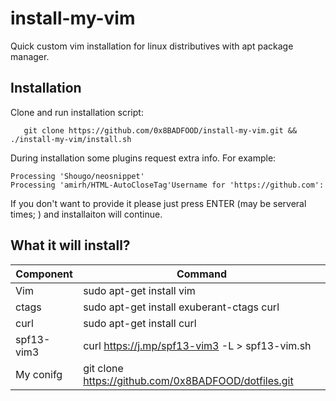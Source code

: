 # install-my-vim

Quick custom vim installation for linux distributives with apt package manager.

## Installation

Clone and run installation script:


       git clone https://github.com/0x8BADFOOD/install-my-vim.git && ./install-my-vim/install.sh

During installation some plugins request extra info. For example:

    Processing 'Shougo/neosnippet'
    Processing 'amirh/HTML-AutoCloseTag'Username for 'https://github.com':

If you don't want to provide it please just press ENTER (may be serveral times; ) and installaiton will continue.

## What it will install?

Component    | Command
------------ | -------------
Vim          | sudo apt-get install vim
ctags        | sudo apt-get install exuberant-ctags curl
curl         | sudo apt-get install curl
spf13-vim3   | curl https://j.mp/spf13-vim3 -L > spf13-vim.sh
My conifg    | git clone https://github.com/0x8BADFOOD/dotfiles.git


